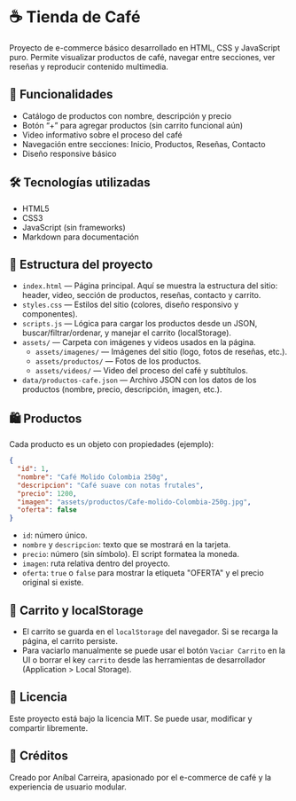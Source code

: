 # ☕ Tienda de Café

Proyecto de e-commerce básico desarrollado en HTML, CSS y JavaScript puro. Permite visualizar productos de café, navegar entre secciones, ver reseñas y reproducir contenido multimedia.

## 🚀 Funcionalidades

- Catálogo de productos con nombre, descripción y precio
- Botón “+” para agregar productos (sin carrito funcional aún)
- Video informativo sobre el proceso del café
- Navegación entre secciones: Inicio, Productos, Reseñas, Contacto
- Diseño responsive básico

## 🛠️ Tecnologías utilizadas

- HTML5
- CSS3
- JavaScript (sin frameworks)
- Markdown para documentación

## 📁 Estructura del proyecto

- `index.html` — Página principal. Aquí se muestra la estructura del sitio: header, video, sección de productos, reseñas, contacto y carrito.
- `styles.css` — Estilos del sitio (colores, diseño responsivo y componentes).
- `scripts.js` — Lógica para cargar los productos desde un JSON, buscar/filtrar/ordenar, y manejar el carrito (localStorage).
- `assets/` — Carpeta con imágenes y videos usados en la página.
  - `assets/imagenes/` — Imágenes del sitio (logo, fotos de reseñas, etc.).
  - `assets/productos/` — Fotos de los productos.
  - `assets/videos/` — Video del proceso del café y subtítulos.
- `data/productos-cafe.json` — Archivo JSON con los datos de los productos (nombre, precio, descripción, imagen, etc.).

## 🛍️ Productos

Cada producto es un objeto con propiedades (ejemplo):

```json
{
  "id": 1,
  "nombre": "Café Molido Colombia 250g",
  "descripcion": "Café suave con notas frutales",
  "precio": 1200,
  "imagen": "assets/productos/Cafe-molido-Colombia-250g.jpg",
  "oferta": false
}
```

- `id`: número único.
- `nombre` y `descripcion`: texto que se mostrará en la tarjeta.
- `precio`: número (sin símbolo). El script formatea la moneda.
- `imagen`: ruta relativa dentro del proyecto.
- `oferta`: `true` o `false` para mostrar la etiqueta "OFERTA" y el precio original si existe.

## 🛒 Carrito y localStorage

- El carrito se guarda en el `localStorage` del navegador. Si se recarga la página, el carrito persiste.
- Para vaciarlo manualmente se puede usar el botón `Vaciar Carrito` en la UI o borrar el key `carrito` desde las herramientas de desarrollador (Application > Local Storage).

## 📜 Licencia

Este proyecto está bajo la licencia MIT. Se puede usar, modificar y compartir libremente.

## 🙌 Créditos

Creado por Aníbal Carreira, apasionado por el e-commerce de café y la experiencia de usuario modular.

